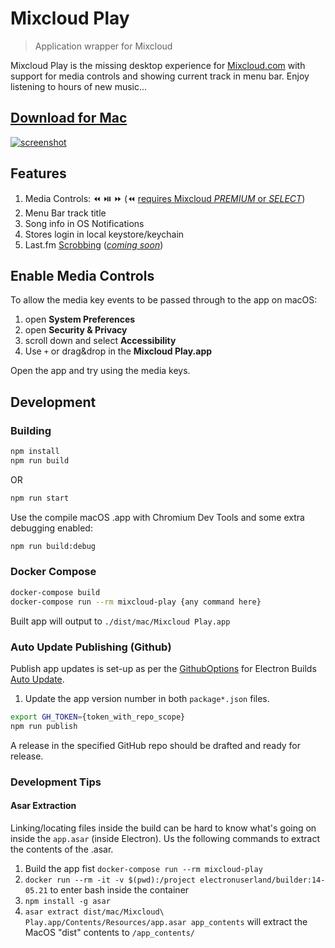 # Mixcloud Play

> Application wrapper for Mixcloud

Mixcloud Play is the missing desktop experience for [Mixcloud.com](https://www.mixcloud.com/) with support for media controls and showing current track in menu bar. Enjoy listening to hours of new music...

## [Download for Mac](https://github.com/mountainash/Mixcloud-Play/releases/latest)

[![screenshot](https://raw.githubusercontent.com/mountainash/Mixcloud-Play/master/Screenshot.jpg)](https://github.com/mountainash/Mixcloud-Play/releases/latest)

## Features

1. Media Controls: ⏪ ⏯️ ⏩ (⏪ [requires Mixcloud _PREMIUM_ or _SELECT_](https://help.mixcloud.com/hc/en-us/articles/360004054059))
2. Menu Bar track title
3. Song info in OS Notifications
4. Stores login in local keystore/keychain
5. Last.fm [Scrobbing](https://www.last.fm/about/trackmymusic) ([_coming soon_](https://github.com/mountainash/Mixcloud-Play/projects/1))

## Enable Media Controls

To allow the media key events to be passed through to the app on macOS:

1. open **System Preferences**
2. open **Security & Privacy**
3. scroll down and select **Accessibility**
4. Use `+` or drag&drop in the **Mixcloud Play.app**

Open the app and try using the media keys.

## Development

### Building

```sh
npm install
npm run build
```

OR

```sh
npm run start
```

Use the compile macOS .app with Chromium Dev Tools and some extra debugging enabled:

```sh
npm run build:debug
```

### Docker Compose

```sh
docker-compose build
docker-compose run --rm mixcloud-play {any command here}
```

Built app will output to `./dist/mac/Mixcloud Play.app`

### Auto Update Publishing (Github)

Publish app updates is set-up as per the [GithubOptions](https://www.electron.build/configuration/publish#githuboptions) for Electron Builds [Auto Update](https://www.electron.build/auto-update).

1. Update the app version number in both `package*.json` files.

```sh
export GH_TOKEN={token_with_repo_scope}
npm run publish
```

A release in the specified GitHub repo should be drafted and ready for release.

### Development Tips

#### Asar Extraction

Linking/locating files inside the build can be hard to know what's going on inside the `app.asar` (inside Electron). Us the following commands to extract the contents of the .asar.

1. Build the app fist `docker-compose run --rm mixcloud-play`
1. `docker run --rm -it -v $(pwd):/project electronuserland/builder:14-05.21` to enter bash inside the container
1. `npm install -g asar`
1. `asar extract dist/mac/Mixcloud\ Play.app/Contents/Resources/app.asar app_contents` will extract the MacOS "dist" contents to `/app_contents/`
